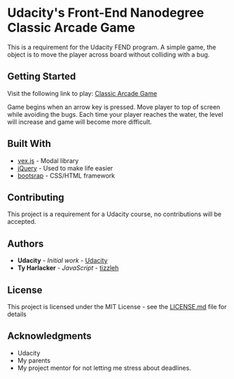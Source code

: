# Udacity's Front-End Nanodegree Classic Arcade Game

This is a requirement for the Udacity FEND program. A simple game, the object is to move the player across board without colliding with a bug.

## Getting Started

Visit the following link to play: [Classic Arcade Game](https://tizzleh.github.io/FEND-classic-frogger/)

Game begins when an arrow key is pressed. Move player to top of screen while avoiding the bugs. Each time your player reaches the water, the level will increase and game will become more difficult.

## Built With
* [vex.js](https://github.com/HubSpot/vex) - Modal library
* [jQuery](https://github.com/jquery/jquery) - Used to make life easier
* [bootsrap](https://github.com/twbs/bootstrap) - CSS/HTML framework
## Contributing

This project is a requirement for a Udacity course, no contributions will be accepted.

## Authors

* **Udacity** - *Initial work* - [Udacity](https://github.com/udacity)
* **Ty Harlacker** - *JavaScript* - [tizzleh](https://github.com/tizzleh)

## License

This project is licensed under the MIT License - see the [LICENSE.md](LICENSE.md) file for details

## Acknowledgments

* Udacity
* My parents
* My project mentor for not letting me stress about deadlines.
